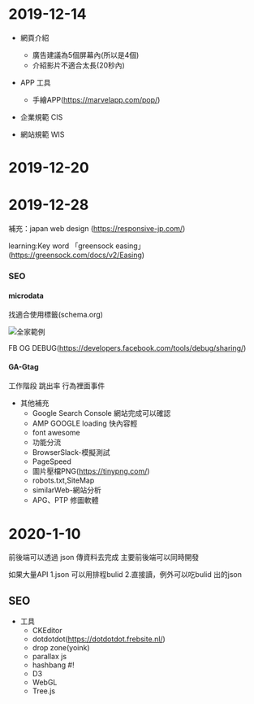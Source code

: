 2019-12-14
===
* 網頁介紹
    * 廣告建議為5個屏幕內(所以是4個)
    * 介紹影片不適合太長(20秒內)

* APP 工具
    * 手繪APP(https://marvelapp.com/pop/)

* 企業規範 CIS
* 網站規範 WIS

2019-12-20
===

2019-12-28
===
補充：japan web design (https://responsive-jp.com/)

learning:Key word 「greensock easing」(https://greensock.com/docs/v2/Easing)

### SEO
 #### microdata

 找適合使用標籤(schema.org)

 ![全家範例](https://www.evernote.com/shard/s515/sh/77acdf90-34fe-438e-a45b-34d153c9ac49/0ad873a2a18659884cc2b33d991932d0/res/37e49546-0965-4824-9e9a-a8c02e1e5ac8/圖片.png=50)

 
 FB OG DEBUG(https://developers.facebook.com/tools/debug/sharing/)

  #### GA-Gtag
  工作階段
  跳出率
  行為裡面事件
  
* 其他補充 
    * Google Search Console
    網站完成可以確認
    * AMP GOOGLE
    loading 快內容輕
    * font awesome
    * 功能分流
    * BrowserSlack-模擬測試
    * PageSpeed
    * 圖片壓檔PNG(https://tinypng.com/)
    * robots.txt,SiteMap
    * similarWeb-網站分析
    * APG、PTP 修圖軟體

2020-1-10
===

前後端可以透過 json 傳資料去完成
主要前後端可以同時開發

如果大量API
1.json 可以用排程bulid
2.直接讀，例外可以吃bulid 出的json


## SEO


* 工具
    * CKEditor
    * dotdotdot(https://dotdotdot.frebsite.nl/)
    * drop zone(yoink)
    * parallax js
    * hashbang #!
    * D3
    * WebGL
    * Tree.js
    


